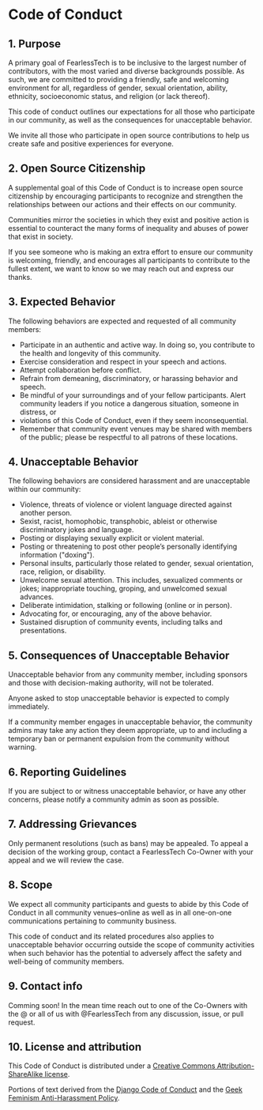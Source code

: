 # Code of Conduct

## 1. Purpose

A primary goal of FearlessTech is to be inclusive to the largest number of contributors, with the most varied and diverse backgrounds possible. As such, 
we are committed to providing a friendly, safe and welcoming environment for all, regardless of gender, sexual orientation, ability, ethnicity, socioeconomic 
status, and religion (or lack thereof).

This code of conduct outlines our expectations for all those who participate in our community, as well as the consequences for unacceptable behavior.

We invite all those who participate in open source contributions to help us create safe and positive experiences for everyone.

## 2. Open Source Citizenship

A supplemental goal of this Code of Conduct is to increase open source citizenship by encouraging participants to recognize and strengthen the relationships 
between our actions and their effects on our community.

Communities mirror the societies in which they exist and positive action is essential to counteract the many forms of inequality and abuses of power that 
exist in society.

If you see someone who is making an extra effort to ensure our community is welcoming, friendly, and encourages all participants to contribute to the fullest 
extent, we want to know so we may reach out and express our thanks.

## 3. Expected Behavior

The following behaviors are expected and requested of all community members:

- Participate in an authentic and active way. In doing so, you contribute to the health and longevity of this community.
- Exercise consideration and respect in your speech and actions.
- Attempt collaboration before conflict.
- Refrain from demeaning, discriminatory, or harassing behavior and speech.
- Be mindful of your surroundings and of your fellow participants. Alert community leaders if you notice a dangerous situation, someone in distress, or 
- violations of this Code of Conduct, even if they seem inconsequential.
- Remember that community event venues may be shared with members of the public; please be respectful to all patrons of these locations.

## 4. Unacceptable Behavior

The following behaviors are considered harassment and are unacceptable within our community:

- Violence, threats of violence or violent language directed against another person.
- Sexist, racist, homophobic, transphobic, ableist or otherwise discriminatory jokes and language.
- Posting or displaying sexually explicit or violent material.
- Posting or threatening to post other people’s personally identifying information ("doxing").
- Personal insults, particularly those related to gender, sexual orientation, race, religion, or disability.
- Unwelcome sexual attention. This includes, sexualized comments or jokes; inappropriate touching, groping, and unwelcomed sexual advances.
- Deliberate intimidation, stalking or following (online or in person).
- Advocating for, or encouraging, any of the above behavior.
- Sustained disruption of community events, including talks and presentations.

## 5. Consequences of Unacceptable Behavior

Unacceptable behavior from any community member, including sponsors and those with decision-making authority, will not be tolerated.

Anyone asked to stop unacceptable behavior is expected to comply immediately.

If a community member engages in unacceptable behavior, the community admins may take any action they deem appropriate, up to and including a 
temporary ban or permanent expulsion from the community without warning.

## 6. Reporting Guidelines

If you are subject to or witness unacceptable behavior, or have any other concerns, please notify a community admin as soon as possible.

## 7. Addressing Grievances

Only permanent resolutions (such as bans) may be appealed. To appeal a decision of the working group, contact a FearlessTech Co-Owner with your 
appeal and we will review the case.

## 8. Scope

We expect all community participants and guests to abide by this Code of Conduct in all community venues–online as well as in all one-on-one 
communications pertaining to community business.

This code of conduct and its related procedures also applies to unacceptable behavior occurring outside the scope of community activities when 
such behavior has the potential to adversely affect the safety and well-being of community members.

## 9. Contact info

Comming soon! In the mean time reach out to one of the Co-Owners with the @<owner> or all of us with @FearlessTech from any discussion, issue, 
  or pull request.

## 10. License and attribution

This Code of Conduct is distributed under a [Creative Commons Attribution-ShareAlike license](http://creativecommons.org/licenses/by-sa/3.0/).

Portions of text derived from the [Django Code of Conduct](https://www.djangoproject.com/conduct/) and the [Geek Feminism Anti-Harassment Policy](http://geekfeminism.wikia.com/wiki/Conference_anti-harassment/Policy).

